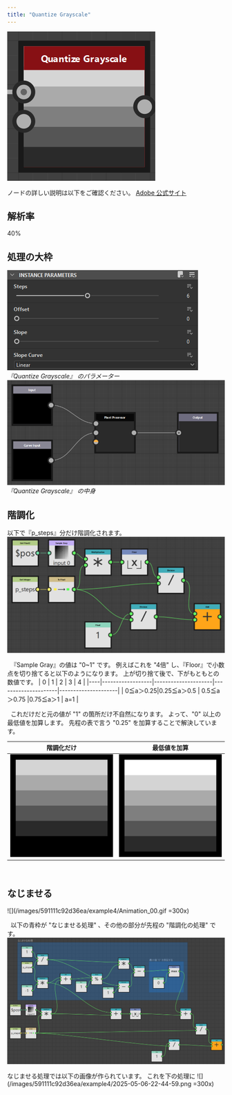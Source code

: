 ```yaml
---
title: "Quantize Grayscale"
---
```

![](/images/591111c92d36ea/example4/2025-05-06-15-15-01.png)

ノードの詳しい説明は以下をご確認ください。
[Adobe 公式サイト](https://helpx.adobe.com/substance-3d-designer/substance-compositing-graphs/nodes-reference-for-substance-compositing-graphs/node-library/filters/adjustments/quantize-grayscale.html)

## 解析率
40%

## 処理の大枠
![](/images/591111c92d36ea/example4/2025-05-06-15-16-54.png)
*『Quantize Grayscale』 のパラメーター*
![](/images/591111c92d36ea/example4/2025-05-06-15-17-38.png)
*『Quantize Grayscale』 の中身*



## 階調化
以下で『p_steps』分だけ階調化されます。
![](/images/591111c92d36ea/example4/2025-05-06-19-43-08.png)

&nbsp;
『Sample Gray』の値は "0~1" です。
例えばこれを "4倍" し、『Floor』で小数点を切り捨てると以下のようになります。
上が切り捨て後で、下がもともとの数値です。
| 0 | 1      | 2     | 3    | 4   |
|----|------------------|---------------------|---------------------|---------------------|
| 0≦a＞0.25|0.25≦a＞0.5 | 0.5≦a＞0.75 |0.75≦a＞1 | a=1 |

&nbsp;
これだけだと元の値が "1" の箇所だけ不自然になります。
よって、"0" 以上の最低値を加算します。
先程の表で言う "0.25" を加算することで解決しています。

| 階調化だけ | 最低値を加算      |
|----|------------------|
| ![](/images/591111c92d36ea/example4/2025-05-06-20-06-00.png) | ![](/images/591111c92d36ea/example4/2025-05-06-20-05-44.png) |


&nbsp;
## なじませる
![](/images/591111c92d36ea/example4/Animation_00.gif =300x)

&nbsp;
以下の青枠が "なじませる処理" 、その他の部分が先程の "階調化の処理" です。
![](/images/591111c92d36ea/example4/2025-05-06-20-37-55.png)


なじませる処理では以下の画像が作られています。
これを下の処理に
![](/images/591111c92d36ea/example4/2025-05-06-22-44-59.png =300x)

